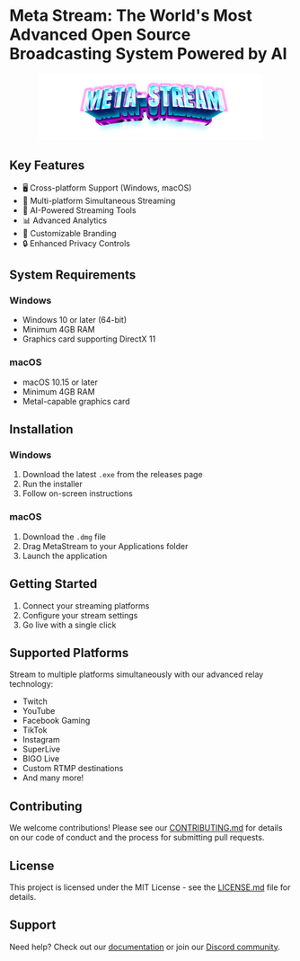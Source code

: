 
# Meta Stream: The World's Most Advanced Open Source Broadcasting System Powered by AI

<p align="center">
  <img src="public/lovable-uploads/d9e95c26-442b-4d04-b224-4cf3e84ae483.png" alt="MetaStream Logo" width="400"/>
</p>

## Key Features

- 🖥️ Cross-platform Support (Windows, macOS)
- 🎥 Multi-platform Simultaneous Streaming
- 🤖 AI-Powered Streaming Tools
- 📊 Advanced Analytics
- 🎨 Customizable Branding
- 🔒 Enhanced Privacy Controls

## System Requirements

### Windows
- Windows 10 or later (64-bit)
- Minimum 4GB RAM
- Graphics card supporting DirectX 11

### macOS
- macOS 10.15 or later
- Minimum 4GB RAM
- Metal-capable graphics card

## Installation

### Windows
1. Download the latest `.exe` from the releases page
2. Run the installer
3. Follow on-screen instructions

### macOS
1. Download the `.dmg` file
2. Drag MetaStream to your Applications folder
3. Launch the application

## Getting Started

1. Connect your streaming platforms
2. Configure your stream settings
3. Go live with a single click

## Supported Platforms

Stream to multiple platforms simultaneously with our advanced relay technology:

- Twitch
- YouTube
- Facebook Gaming
- TikTok
- Instagram
- SuperLive
- BIGO Live
- Custom RTMP destinations
- And many more!

## Contributing

We welcome contributions! Please see our [CONTRIBUTING.md](CONTRIBUTING.md) for details on our code of conduct and the process for submitting pull requests.

## License

This project is licensed under the MIT License - see the [LICENSE.md](LICENSE.md) file for details.

## Support

Need help? Check out our [documentation](https://metastream.com/docs) or join our [Discord community](https://discord.gg/metastream).
